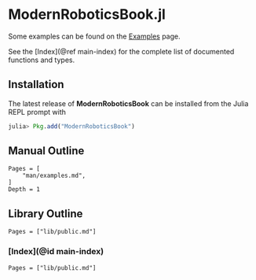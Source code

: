 # ModernRoboticsBook.jl

Some examples can be found on the [Examples](@ref) page.

See the [Index](@ref main-index) for the complete list of documented functions and types.

## Installation

The latest release of **ModernRoboticsBook** can be installed from the Julia REPL prompt with

```julia
julia> Pkg.add("ModernRoboticsBook")
```

## Manual Outline

```@contents
Pages = [
    "man/examples.md",
]
Depth = 1
```

## Library Outline

```@contents
Pages = ["lib/public.md"]
```

### [Index](@id main-index)

```@index
Pages = ["lib/public.md"]
```
